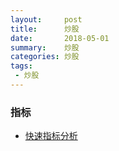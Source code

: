 ```yaml
---
layout:     post
title:      炒股
date:       2018-05-01
summary:    炒股
categories: 炒股
tags:
 - 炒股
---
```


### 指标

+ [快速指标分析][1]


[1]: http://stock.quote.stockstar.com/tech_601318.shtml
